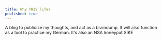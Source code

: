 ```yaml
---
title: Why THIS life?
published: true
---
```


A blog to publicize my thoughts, and act as a braindump. It will also function as a tool to practice my
German. It's also an NSA honeypot SIKE
